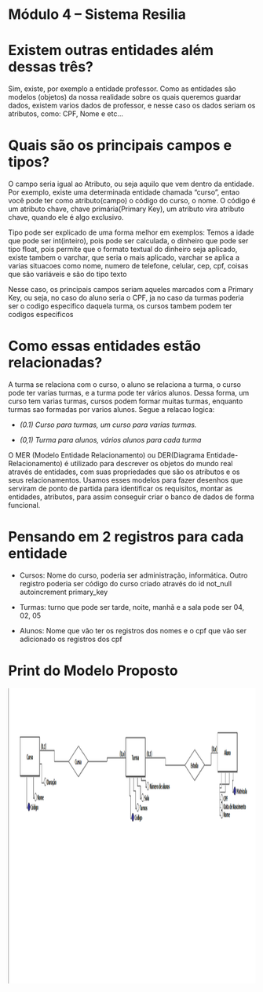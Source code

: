 # Módulo 4 – Sistema Resilia
 
<h1> Existem outras entidades além dessas três?</h1>
<p>Sim, existe, por exemplo a entidade professor. Como as entidades são modelos (objetos) da nossa realidade sobre os quais queremos guardar dados, existem varios dados de professor, e nesse caso os dados seriam os atributos, como: CPF, Nome e etc...</p>
<h1>Quais são os principais campos e tipos?</h1>
<p>O campo seria igual ao Atributo, ou seja aquilo que vem dentro da entidade. Por exemplo, existe uma determinada entidade chamada “curso”, entao você pode ter como atributo(campo) o código do curso, o nome. O código é um atributo chave, chave primária(Primary Key), um atributo vira atributo chave, quando ele é algo exclusivo.</p>
<p>Tipo pode ser explicado de uma forma melhor em exemplos: Temos a idade que pode ser int(inteiro), pois pode ser calculada, o dinheiro que pode ser tipo float, pois permite que o formato textual do dinheiro seja aplicado, existe tambem o varchar, que seria o mais aplicado, varchar se aplica a varias situacoes como nome, numero de telefone, celular, cep, cpf, coisas que são variáveis e são do tipo texto</p>
<p>Nesse caso, os principais campos seriam aqueles marcados com a Primary Key, ou seja, no caso do aluno seria o CPF, ja no caso da turmas poderia ser o codigo especifico daquela turma, os cursos tambem podem ter codigos especificos</p>
<h1>Como essas entidades estão relacionadas?</h1>
<p>A turma se relaciona com o curso, o aluno se relaciona a turma, o curso pode ter varias turmas, e a turma pode ter vários alunos. Dessa forma, um curso tem varias turmas, cursos podem formar muitas turmas, enquanto turmas sao formadas por varios alunos. Segue a relacao logica:</p>
<ul>
<li><p><i>(0.1) Curso para turmas, um curso para varias turmas.</i></p></li>
<li><p><i>(0,1) Turma para alunos, vários alunos para cada turma</i></p></li>
</ul>
<p>O MER (Modelo Entidade Relacionamento) ou DER(Diagrama Entidade-Relacionamento) é utilizado para descrever os objetos do mundo real através de entidades, com suas propriedades que são os atributos e os seus relacionamentos. Usamos esses modelos para fazer desenhos que serviram de ponto de partida para identificar os requisitos, montar as entidades, atributos, para assim conseguir criar o banco de dados de forma funcional.</p>

<h1>Pensando em 2 registros para cada entidade</h1> 
<ul>
<li><p>Cursos: Nome do curso, poderia ser administração, informática. Outro registro poderia ser código do curso criado através do id not_null autoincrement primary_key</p></li>
<li><p>Turmas: turno que pode ser tarde, noite, manhã e a sala pode ser 04, 02, 05</p></li>
<li><p>Alunos: Nome que vão ter os registros dos nomes e o cpf que vão ser adicionado os registros dos cpf</p></li>
</ul>

<h1>Print do Modelo Proposto</h1>
<img width="1577" height="602" src="./img/modeloProposto.png" alt="">
